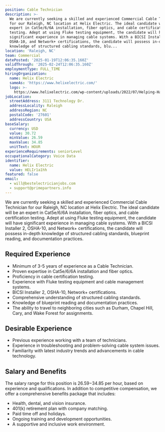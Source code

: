 ```yaml
---
position: Cable Technician
description: >-
  We are currently seeking a skilled and experienced Commercial Cable Technician
  for our Raleigh, NC location at Helix Electric. The ideal candidate will be an
  expert in Cat5e/6/6A installation, fiber optics, and cable certification
  testing. Adept at using Fluke testing equipment, the candidate will have
  significant experience in managing cable systems. With a BICSI Installer 2,
  OSHA-10, and Network+ certifications, the candidate will possess in-depth
  knowledge of structured cabling standards, blu...
location: 'Raleigh, NC'
team: Commercial
datePosted: '2025-01-19T12:06:35.160Z'
validThrough: '2025-02-24T12:06:35.160Z'
employmentType: FULL_TIME
hiringOrganization:
  name: Helix Electric
  sameAs: 'https://www.helixelectric.com/'
  logo: >-
    https://www.helixelectric.com/wp-content/uploads/2022/07/Helping-Hands-Logo_Blue-e1656694113799.jpg
jobLocation:
  streetAddress: 3111 Technology Dr.
  addressLocality: Raleigh
  addressRegion: NC
  postalCode: '27601'
  addressCountry: USA
baseSalary:
  currency: USD
  value: 30.72
  minValue: 26.59
  maxValue: 34.85
  unitText: HOUR
experienceRequirements: seniorLevel
occupationalCategory: Voice Data
identifier:
  name: Helix Electric
  value: HELIr1a1hh
featured: false
email:
  - will@bestelectricianjobs.com
  - support@primepartners.info
---
```




We are currently seeking a skilled and experienced Commercial Cable Technician for our Raleigh, NC location at Helix Electric. The ideal candidate will be an expert in Cat5e/6/6A installation, fiber optics, and cable certification testing. Adept at using Fluke testing equipment, the candidate will have significant experience in managing cable systems. With a BICSI Installer 2, OSHA-10, and Network+ certifications, the candidate will possess in-depth knowledge of structured cabling standards, blueprint reading, and documentation practices.

## Required Experience

- Minimum of 3-5 years of experience as a Cable Technician.
- Proven expertise in Cat5e/6/6A installation and fiber optics.
- Proficiency in cable certification testing.
- Experience with Fluke testing equipment and cable management systems.
- BICSI Installer 2, OSHA-10, Network+ certifications.
- Comprehensive understanding of structured cabling standards.
- Knowledge of blueprint reading and documentation practices.
- The ability to travel to neighboring cities such as Durham, Chapel Hill, Cary, and Wake Forest for assignments.

## Desirable Experience

- Previous experience working with a team of technicians.
- Experience in troubleshooting and problem-solving cable system issues.
- Familiarity with latest industry trends and advancements in cable technology.

## Salary and Benefits

The salary range for this position is $26.59-$34.85 per hour, based on experience and qualifications. In addition to competitive compensation, we offer a comprehensive benefits package that includes:

- Health, dental, and vision insurance.
- 401(k) retirement plan with company matching.
- Paid time off and holidays.
- Ongoing training and development opportunities.
- A supportive and inclusive work environment.
